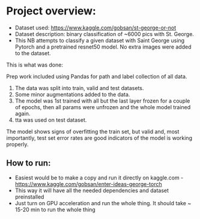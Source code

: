 # Project overview:

- Dataset used: https://www.kaggle.com/gobsan/st-george-or-not
- Dataset description: binary classification of ~6000 pics with St. George.
- This NB attempts to classify a given dataset with Saint George using Pytorch and a pretrained resnet50 model. No extra images were added to the dataset.

This is what was done:

Prep work included using Pandas for path and label collection of all data.
1. The data was split into train, valid and test datasets.
2. Some minor augmentations added to the data.
3. The model was 1st trained with all but the last layer frozen for a couple of epochs, then all params were unfrozen and the whole model trained again.
4. tta was used on test dataset.

The model shows signs of overfitting the train set, but valid and, most importantly, test set error rates are good indicators of the model is working properly.

## How to run:

- Easiest would be to make a copy and run it directly on kaggle.com - https://www.kaggle.com/gobsan/enter-ideas-george-torch
- This way it will have all the needed dependencies and dataset preinstalled
- Just turn on GPU acceleration and run the whole thing. It should take ~ 15-20 min to run the whole thing
